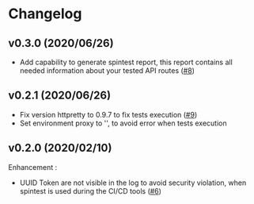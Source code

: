 # Changelog

## v0.3.0 (2020/06/26)
* Add capability to generate spintest report, this report contains all needed information about your tested API routes ([#8](https://github.com/societe-generale/spintest/pull/8))

## v0.2.1 (2020/06/26)
* Fix version httpretty to 0.9.7 to fix tests execution ([#9](https://github.com/societe-generale/spintest/pull/9))
* Set environment proxy to '', to avoid error when tests execution


## v0.2.0 (2020/02/10)

Enhancement : 
* UUID Token are not visible in the log to avoid security violation, when spintest is used during the CI/CD tools ([#6](https://github.com/societe-generale/spintest/pull/6))

